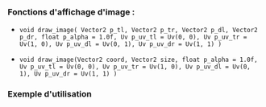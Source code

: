 ### Fonctions d'affichage d'image :
- `void draw_image(
			Vector2 p_tl, Vector2 p_tr, Vector2 p_dl, Vector2 p_dr,
			float p_alpha = 1.0f,
			Uv p_uv_tl = Uv(0, 0), Uv p_uv_tr = Uv(1, 0), Uv p_uv_dl = Uv(0, 1), Uv p_uv_dr = Uv(1, 1)
		)`

- `void draw_image(Vector2 coord, Vector2 size, float p_alpha = 1.0f,
			Uv p_uv_tl = Uv(0, 0), Uv p_uv_tr = Uv(1, 0), Uv p_uv_dl = Uv(0, 1), Uv p_uv_dr = Uv(1, 1)
		)`

### Exemple d'utilisation
